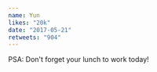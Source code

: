 ```yaml
---
name: Yun
likes: "20k"
date: "2017-05-21"
retweets: "904"
---
```


PSA: Don't forget your lunch to work today!
